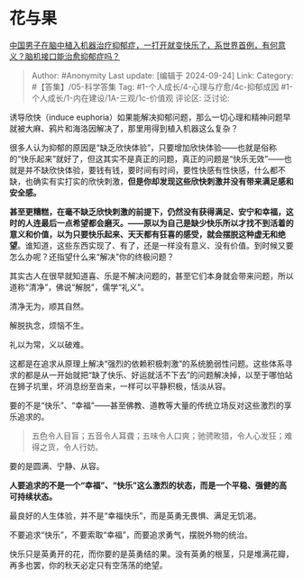 # 花与果
[中国男子在脑中植入机器治疗抑郁症，一打开就变快乐了，系世界首例，有何意义？脑机接口能治愈抑郁症吗？](https://www.zhihu.com/question/615199168/answer/3347532589)

> Author: #Anonymity
> Last update: [编辑于 2024-09-24]
> Link:
> Category: #【答集】/05-科学答集
> Tag: #1-个人成长/4-心理与疗愈/4c-抑郁成因  #1-个人成长/1-内在建设/1A-三观/1c-价值观
> 评论区:
> 泛讨论:

诱导欣快（induce euphoria）如果能解决抑郁问题，那么一切心理和精神问题早就被大麻、鸦片和海洛因解决了，那里用得到植入机器这么复杂？

很多人认为抑郁的原因是“缺乏欣快体验”，只要增加欣快体验——也就是俗称的“快乐起来”就好了，但这其实不是真正的问题，真正的问题是“快乐无效”——也就是并不缺欣快体验，要钱有钱，要时间有时间，要性快感有性快感，什么都不缺，也确实有实打实的欣快刺激，**但是你却发现这些欣快刺激并没有带来满足感和安全感。**

**甚至更糟糕，在毫不缺乏欣快刺激的前提下，仍然没有获得满足、安宁和幸福，这时的人连最后一点希望都会磨灭。——原以为自己是缺少快乐所以才找不到活着的意义和价值，以为只要快乐起来、天天都有狂喜的感受，就会摆脱这种虚无和绝望**。谁知道，这些东西实现了、有了，还是一样没有意义、没有价值。到时候又要怎么办呢？还指望什么来“解决”你的终极问题？

其实古人在很早就知道喜、乐是不解决问题的，甚至它们本身就会带来问题，所以道称“清净”，佛说“解脱”，儒学“礼义”。

清净无为，顺其自然。

解脱执念，烦恼不生。

礼以为常，义以破难。

这都是在追求从原理上解决“强烈的依赖积极刺激”的系统脆弱性问题。这些体系寻求的都是从一开始就把“缺了快乐、好运就活不下去”的问题解决掉，以至于哪怕站在狮子坑里，坏消息纷至沓来，一样可以平静积极，恬淡从容。

要的不是“快乐”、“幸福”——甚至佛教、道教等大量的传统立场反对这些激烈的享乐追求的。

> 五色令人目盲；五音令人耳聋；五味令人口爽；驰骋畋猎，令人心发狂；难得之货，令人行妨。

要的是圆满、宁静、从容。

**人要追求的不是一个“幸福”、“快乐”这么激烈的状态，而是一个平稳、强健的高可持续状态。**

最良好的人生体验，并不是“幸福快乐”，而是英勇无畏惧、满足无饥渴。

不要追求“快乐”，不要索取“幸福”，而要追求勇气，摆脱外物的统治。

快乐只是英勇开的花，而你要的是英勇结的果。没有英勇的根茎，只是堆满花瓣，再多也罢，你的秋天必定只有空荡荡的绝望。
